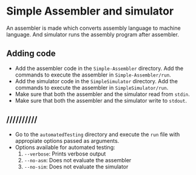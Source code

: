 # Simple Assembler and simulator
An assembler is made which converts assembly language to machine language.
And simulator runs the assembly program after assembler.

## Adding code
* Add the assembler code in the `Simple-Assembler` directory. Add the commands to execute the assembler in `Simple-Assembler/run`.
* Add the simulator code in the `SimpleSimulator` directory. Add the commands to execute the assembler in `SimpleSimulator/run`.
* Make sure that both the assembler and the simulator read from `stdin`.
* Make sure that both the assembler and the simulator write to `stdout`.

## //////////
* Go to the `automatedTesting` directory and execute the `run` file with appropiate options passed as arguments.
* Options available for automated testing:
	1. `--verbose`: Prints verbose output
	2. `--no-asm`: Does not evaluate the assembler
	3. `--no-sim`: Does not evaluate the simulator

